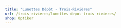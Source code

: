 ```yaml
---
title: "Lunettes Dépôt - Trois-Rivières"
url: /trois-rivieres/lunettes-depot-trois-rivieres/
shop: Optiker
---
```


